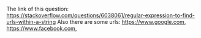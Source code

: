 The link of this question: https://stackoverflow.com/questions/6038061/regular-expression-to-find-urls-within-a-string
Also there are some urls: https://www.google.com, https://www.facebook.com, 